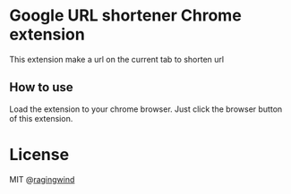 # Google URL shortener Chrome extension

This extension make a url on the current tab to shorten url

## How to use

Load the extension to your chrome browser. Just click the browser button of this extension.

# License

MIT @[ragingwind](http://ragingwind.me)
